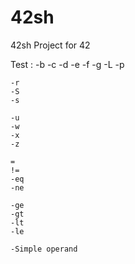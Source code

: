 # 42sh
42sh Project for 42

Test :
	-b
	-c
	-d
	-e
	-f
				-g
	-L
	-p

	-r
	-S
	-s

	-u
	-w
	-x
	-z

	=
	!=
	-eq
	-ne

	-ge
	-gt
	-lt
	-le

	-Simple operand
